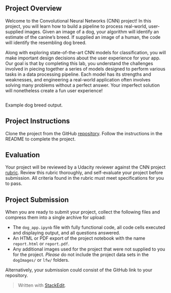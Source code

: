 <h2 id="project-overview">Project Overview</h2>
<p>Welcome to the Convolutional Neural Networks (CNN) project! In this project, you will learn how to build a pipeline to process real-world, user-supplied images. Given an image of a dog, your algorithm will identify an estimate of the canine’s breed. If supplied an image of a human, the code will identify the resembling dog breed.</p>
<p>Along with exploring state-of-the-art CNN models for classification, you will make important design decisions about the user experience for your app. Our goal is that by completing this lab, you understand the challenges involved in piecing together a series of models designed to perform various tasks in a data processing pipeline. Each model has its strengths and weaknesses, and engineering a real-world application often involves solving many problems without a perfect answer. Your imperfect solution will nonetheless create a fun user experience!</p>
<p><img src="https://video.udacity-data.com/topher/2017/May/59135704_sample-dog-output/sample-dog-output.png" alt=""></p>
<p>Example dog breed output.</p>
<h2 id="project-instructions">Project Instructions</h2>
<p>Clone the project from the GitHub  <a href="https://github.com/udacity/deep-learning-v2-pytorch/tree/master/project-dog-classification">repository</a>. Follow the instructions in the README to complete the project.</p>
<h2 id="evaluation">Evaluation</h2>
<p>Your project will be reviewed by a Udacity reviewer against the CNN project  <a href="https://review.udacity.com/#!/rubrics/2259/view">rubric</a>. Review this rubric thoroughly, and self-evaluate your project before submission. All criteria found in the rubric must meet specifications for you to pass.</p>
<h2 id="project-submission">Project Submission</h2>
<p>When you are ready to submit your project, collect the following files and compress them into a single archive for upload:</p>
<ul>
<li>The  <code>dog_app.ipynb</code>  file with fully functional code, all code cells executed and displaying output, and all questions answered.</li>
<li>An HTML or PDF export of the project notebook with the name  <code>report.html</code>  or  <code>report.pdf</code>.</li>
<li>Any additional images used for the project that were not supplied to you for the project.  <em>Please</em>  do not include the project data sets in the  <code>dogImages/</code>  or  <code>lfw/</code>  folders.</li>
</ul>
<p>Alternatively, your submission could consist of the GitHub link to your repository.</p>
<blockquote>
<p>Written with <a href="https://stackedit.io/">StackEdit</a>.</p>
</blockquote>

